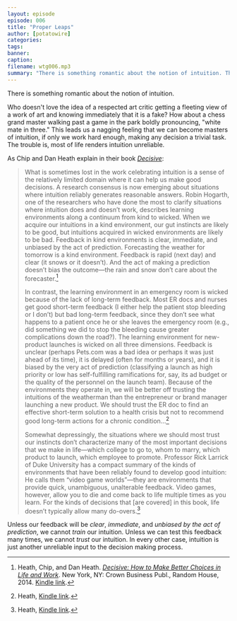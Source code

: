 ```yaml
---
layout: episode
episode: 006
title: "Proper Leaps"
author: [potatowire]
categories:
tags:
banner:
caption:
filename: wtg006.mp3
summary: "There is something romantic about the notion of intuition. The trouble is, most of life renders intuition unreliable"
---
```


There is something romantic about the notion of intuition.

Who doesn't love the idea of a respected art critic getting a fleeting view of a work of art and knowing immediately that it is a fake? How about a chess grand master walking past a game in the park boldly pronouncing, "white mate in three." This leads us a nagging feeling that we can become masters of intuition, if only we work hard enough, making any decision a trivial task. The trouble is, most of life renders intuition unreliable.

As Chip and Dan Heath explain in their book [*Decisive*][1]:

> What is sometimes lost in the work celebrating intuition is a sense of the relatively limited domain where it can help us make good decisions. A research consensus is now emerging about situations where intuition reliably generates reasonable answers. Robin Hogarth, one of the researchers who have done the most to clarify situations where intuition does and doesn’t work, describes learning environments along a continuum from kind to wicked. When we acquire our intuitions in a kind environment, our gut instincts are likely to be good, but intuitions acquired in wicked environments are likely to be bad. Feedback in kind environments is clear, immediate, and unbiased by the act of prediction. Forecasting the weather for tomorrow is a kind environment. Feedback is rapid (next day) and clear (it snows or it doesn’t). And the act of making a prediction doesn’t bias the outcome—the rain and snow don’t care about the forecaster.[^1]
>
> In contrast, the learning environment in an emergency room is wicked because of the lack of long-term feedback. Most ER docs and nurses get good short-term feedback (I either help the patient stop bleeding or I don’t) but bad long-term feedback, since they don’t see what happens to a patient once he or she leaves the emergency room (e.g., did something we did to stop the bleeding cause greater complications down the road?). The learning environment for new-product launches is wicked on all three dimensions. Feedback is unclear (perhaps Pets.com was a bad idea or perhaps it was just ahead of its time), it is delayed (often for months or years), and it is biased by the very act of prediction (classifying a launch as high priority or low has self-fulfilling ramifications for, say, its ad budget or the quality of the personnel on the launch team). Because of the environments they operate in, we will be better off trusting the intuitions of the weatherman than the entrepreneur or brand manager launching a new product. We should trust the ER doc to find an effective short-term solution to a health crisis but not to recommend good long-term actions for a chronic condition...[^2]
>
> Somewhat depressingly, the situations where we should most trust our instincts don’t characterize many of the most important decisions that we make in life—which college to go to, whom to marry, which product to launch, which employee to promote. Professor Rick Larrick of Duke University has a compact summary of the kinds of environments that have been reliably found to develop good intuition: He calls them “video game worlds”—they are environments that provide quick, unambiguous, unalterable feedback. Video games, however, allow you to die and come back to life multiple times as you learn. For the kinds of decisions that [are covered] in this book, life doesn’t typically allow many do-overs.[^3]

Unless our feedback will be _clear_, _immediate_, and _unbiased by the act of prediction_, we cannot _train_ our intuition. Unless we can test this feedback many times, we cannot _trust_ our intuition. In every other case, intuition is just another unreliable input to the decision making process.

[^1]:	Heath, Chip, and Dan Heath. [*Decisive: How to Make Better Choices in Life and Work*][2]. New York, NY: Crown Business Publ., Random House, 2014. [Kindle link][3].

[^2]:	Heath, [Kindle link][4].

[^3]:	Heath, [Kindle link][5].

[1]:	https://www.amazon.com/dp/B009JU6UPG/?tag=potatowire-20
[2]:	https://www.amazon.com/dp/B009JU6UPG/?tag=potatowire-20
[3]:	http://a.co/5gbpfgi
[4]:	http://a.co/b3XUTpm
[5]:	http://a.co/0QdluLb
